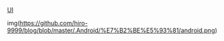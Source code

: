 [UI](https://github.com/hiro-9999/blog/blob/master/.Android/Android/UI/UI.md)

img(https://github.com/hiro-9999/blog/blob/master/.Android/%E7%B2%BE%E5%93%81/android.png)
